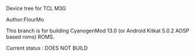 Device tree for TCL M3G

Author:FlourMo

This branch is for building CyanogenMod 13.0 (or Android Kitkat 5.0.2 AOSP based roms) ROMS.

Current status : DOES NOT BUILD
